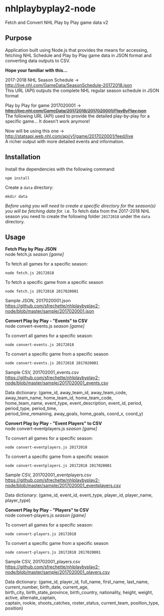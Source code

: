 # nhlplaybyplay2-node
Fetch and Convert NHL Play by Play game data v2

## Purpose
Application built using Node.js that provides the means for accessing, fetching NHL Schedule and Play by Play game data in JSON format and
converting data outputs to CSV.

**Hope your familiar with this…**

2017-2018 NHL Season Schedule -> 
http://live.nhl.com/GameData/SeasonSchedule-20172018.json  
This URL (API) outputs the complete NHL regular season schedule in JSON format

Play by Play for game 2017020001 ->
<strike>http://live.nhl.com/GameData/20172018/2017020001/PlayByPlay.json</strike>  
The following URL (API) used to provide the detailed play-by-play for a specific game... It doesn't work anymore! 

Now will be using this one ->
http://statsapi.web.nhl.com/api/v1/game/2017020001/feed/live  
A richer output with more detailed events and information.  


## Installation
Install the dependencies with the following command:
```
npm install
```

Create a `data` directory:
```
mkdir data
```

*Before using you will need to create a specific directory for the season(s) you will be fetching data for.*
i.e. To fetch data from the 2017-2018 NHL season you need to create the following folder `20172018` under the `data` directory. 

## Usage
**Fetch Play by Play JSON**  
node fetch.js *season* *[game]*

To fetch all games for a specific season:
```
node fetch.js 20172018
```

To fetch a specific game from a specific season
```
node fetch.js 20172018 2017020001
```  
Sample JSON, 2017020001.json  
https://github.com/sfrechette/nhlplaybyplay2-node/blob/master/sample/2017020001.json  


**Convert Play by Play - "Events" to CSV**   
node convert-events.js *season* *[game]*

To convert all games for a specific season:
```
node convert-events.js 20172018
```

To convert a specific game from a specific season
```
node convert-events.js 20172018 2017020001
```  
Sample CSV, 201702001_events.csv  
https://github.com/sfrechette/nhlplaybyplay2-node/blob/master/sample/2017020001_events.csv  

Data dictionary: (game_id, away_team_id, away_team_code, away_team_name, home_team_id, home_team_code,  
home_team_name, event_type, event_description, event_id, period, period_type, period_time,  
period_time_remaining, away_goals, home_goals, coord_x, coord_y)     


**Convert Play by Play - "Event Players" to CSV**   
node convert-eventplayers.js *season* *[game]*

To convert all games for a specific season:
```
node convert-eventplayers.js 20172018
```

To convert a specific game from a specific season
```
node convert-eventplayers.js 20172018 2017020001
```  
Sample CSV, 201702001_eventplayers.csv  
https://github.com/sfrechette/nhlplaybyplay2-node/blob/master/sample/2017020001_eventplayers.csv  

Data dictionary: (game_id, event_id, event_type, player_id, player_name, player_type)  


**Convert Play by Play - "Players" to CSV**   
node convert-players.js *season* *[game]*

To convert all games for a specific season:
```
node convert-players.js 20172018
```

To convert a specific game from a specific season
```
node convert-players.js 20172018 2017020001
```  
Sample CSV, 201702001_players.csv  
https://github.com/sfrechette/nhlplaybyplay2-node/blob/master/sample/2017020001_players.csv  

Data dictionary: (game_id, player_id, full_name, first_name, last_name, current_number, birth_date, current_age,  
birth_city, birth_state_province, birth_country, nationality, height, weight, active, alternate_captain,  
captain, rookie, shoots_catches, roster_status, current_team, position_type, position)   

